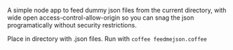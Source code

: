 A simple node app to feed dummy json files from the current directory, with wide open access-control-allow-origin so you can snag the json programatically without security restrictions.

Place in directory with .json files. Run with `coffee feedmejson.coffee`
